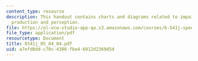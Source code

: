 ```yaml
---
content_type: resource
description: This handout contains charts and diagrams related to impaired speech
  production and perception.
file: https://ol-ocw-studio-app-qa.s3.amazonaws.com/courses/6-541j-speech-communication-spring-2004/a7efd0ddc70c4386fbe46912d2369d5d_6541j_05_04_04.pdf
file_type: application/pdf
resourcetype: Document
title: 6541j_05_04_04.pdf
uid: a7efd0dd-c70c-4386-fbe4-6912d2369d5d
---
```

